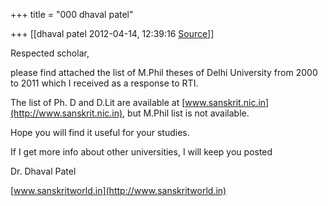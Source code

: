 +++
title = "000 dhaval patel"

+++
[[dhaval patel	2012-04-14, 12:39:16 [Source](https://groups.google.com/g/samskrita/c/so0q9FXh5X0)]]



Respected scholar,

please find attached the list of M.Phil theses of Delhi University from 2000 to 2011 which I received as a response to RTI.

The list of Ph. D and D.Lit are available at [www.sanskrit.nic.in](http://www.sanskrit.nic.in), but M.Phil list is not available.

Hope you will find it useful for your studies.

If I get more info about other universities, I will keep you posted

  

  

  

Dr. Dhaval Patel

[www.sanskritworld.in](http://www.sanskritworld.in)

